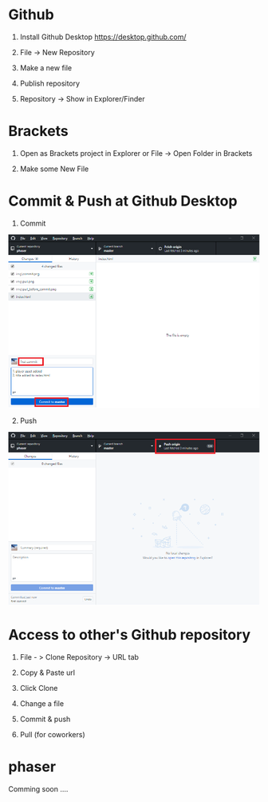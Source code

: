 # Github
1. Install Github Desktop
https://desktop.github.com/

2. File -> New Repository

3. Make a new file

4. Publish repository

5. Repository -> Show in Explorer/Finder

# Brackets

1. Open as Brackets project in Explorer or 
    File -> Open Folder in Brackets

2. Make some New File

# Commit & Push at Github Desktop

1. Commit
<img src="https://github.com/louisahn/phaser/blob/master/img/commit.png" width="600">

2. Push 
<img src="https://github.com/louisahn/phaser/blob/master/img/push.png" width="600">


# Access to other's Github repository
1. File - > Clone Repository -> URL tab

2. Copy & Paste url

3. Click Clone

4. Change a file

5. Commit & push

6. Pull (for coworkers)

# phaser
Comming soon
....
